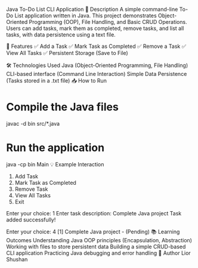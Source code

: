 Java To-Do List CLI Application
📌 Description
A simple command-line To-Do List application written in Java.
This project demonstrates Object-Oriented Programming (OOP), File Handling, and Basic CRUD Operations.
Users can add tasks, mark them as completed, remove tasks, and list all tasks, with data persistence using a text file.

🚀 Features
✅ Add a Task
✅ Mark Task as Completed
✅ Remove a Task
✅ View All Tasks
✅ Persistent Storage (Save to File)

🛠️ Technologies Used
Java (Object-Oriented Programming, File Handling)
CLI-based interface (Command Line Interaction)
Simple Data Persistence (Tasks stored in a .txt file)
📥 How to Run
# Compile the Java files
javac -d bin src/*.java

# Run the application
java -cp bin Main
💡 Example Interaction
1. Add Task
2. Mark Task as Completed
3. Remove Task
4. View All Tasks
5. Exit

Enter your choice: 1
Enter task description: Complete Java project
Task added successfully!

Enter your choice: 4
[1] Complete Java project - (Pending)
📚 Learning Outcomes
Understanding Java OOP principles (Encapsulation, Abstraction)
Working with files to store persistent data
Building a simple CRUD-based CLI application
Practicing Java debugging and error handling
👤 Author
Lior Shushan
